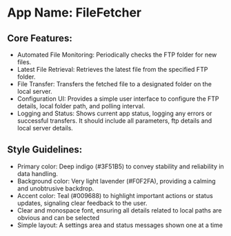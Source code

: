 # **App Name**: FileFetcher

## Core Features:

- Automated File Monitoring: Periodically checks the FTP folder for new files.
- Latest File Retrieval: Retrieves the latest file from the specified FTP folder.
- File Transfer: Transfers the fetched file to a designated folder on the local server.
- Configuration UI: Provides a simple user interface to configure the FTP details, local folder path, and polling interval.
- Logging and Status: Shows current app status, logging any errors or successful transfers. It should include all parameters, ftp details and local server details.

## Style Guidelines:

- Primary color: Deep indigo (#3F51B5) to convey stability and reliability in data handling.
- Background color: Very light lavender (#F0F2FA), providing a calming and unobtrusive backdrop.
- Accent color: Teal (#009688) to highlight important actions or status updates, signaling clear feedback to the user.
- Clear and monospace font, ensuring all details related to local paths are obvious and can be selected
- Simple layout: A settings area and status messages shown one at a time